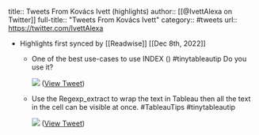 title:: Tweets From Kovács Ivett (highlights)
author:: [[@IvettAlexa on Twitter]]
full-title:: "Tweets From Kovács Ivett"
category:: #tweets
url:: https://twitter.com/IvettAlexa

- Highlights first synced by [[Readwise]] [[Dec 8th, 2022]]
	- One of the best use-cases to use INDEX () #tinytableautip 
	  Do you use it? 
	  
	  ![](https://pbs.twimg.com/media/EhZDuZuXkAEt7DE.jpg) ([View Tweet](https://twitter.com/IvettAlexa/status/1303303628049047555))
	- Use the Regexp_extract to wrap the text in Tableau then all the text in the cell can be visible at once. #TableauTips #tinytableautip 
	  
	  ![](https://pbs.twimg.com/media/Ev9oKCjVcAUMQ4x.jpg) ([View Tweet](https://twitter.com/IvettAlexa/status/1368927343645917187))
